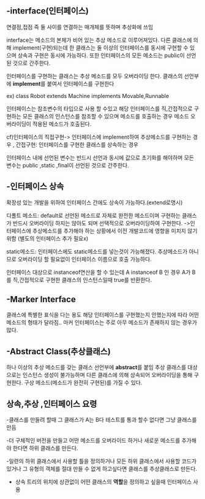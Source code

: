 -interface(인터페이스)
-
연결점,접점 즉 둘 사이를 연결하는 매개체를 뜻하며 추상화에 쓰임 

interface는 메소드의 본체가 비어 있는 추상 메소드로 이루어져있다. 다른 클래스에 의해 implement(구현)되는데 한 클래스는 둘 이상의 인터페이스를 동시에 구현할 수 있으며 상속과 구현은 동시에 가능하다. 또한 인터페이스의 모든 메소드는 public이 선언된 것으로 간주한다. 

인터페이스를 구현하는 클래스는 추상 메소드를 모두 오버라이딩 한다. 클래스의 선언부에 **implement**를 붙여서 인터페이스를 구현한다

ex) class Robot extends Machine implements Movable,Runnable

인터페이스는 참조변수의 타입으로 사용 할 수있고 해당 인터페이스를 직,간접적으로 구현하는 모든 클래스의 인스턴스를 참조할 수 있으며 메소드를 호출하는 경우 메소드 오버라이딩이 적용된 메소드가 호출된다. 

cf)인터페이스의 직접구현-> 인터페이스에 implement하여 추상메소드를 구현하는 경우 , 간접구현: 인터페이스를 구현한 클래스를 상속하는 경우 

인터페이스 내에 선언된 변수는 반드시 선언과 동시에 값으로 초기화를 해야하며 모든 변수는 public ,static ,final이 선언된 것으로 간주한다.

-인터페이스 상속
-
확장성 있는 개발을 위하여 인터페이스 간에도 상속이 가능하다.(extend로명시)

디폴트 메소드: default로 선언된 메소드로 자체로 완전한 메소드이며 구현하는 클래스가 반드시 오버라이딩 하지는 않아도 되며 선택적으로 오버라이딩하여 구현한다. ->인터페이스에 추상메소드를 추가해야 하는 상황에서 이전 개발코드에 영향을 미치지 않기 위함 (별도의 인터페이스 추가 필요x)

static메소드: 인터페이스에도 static메소드를 넣는것이 가능해졌다. 추상메소드가 아니므로 오버라이딩 할 필요없이 인터페이스 이름으로 호출 가능하다.

인터페이스 대상으로 instanceof연산을 할 수 있는데 A instanceof B 인 경우 A가 B를 직,간접적으로 구현한 클래스의 인스턴스일때 true를 반환한다. 

-Marker Interface 
-
클래스에 특별한 표식을 다는 용도 해당 인터페이스를 구현했는지 안했는지에 따라 어떤 메소드의 형태가 달라짐.. 마커 인터페이스는 주로 아무 메소드가 존재하지 않는 경우가 많다.

-Abstract Class(추상클래스)
-
하나 이상의 추상 메소드를 갖는 클래스 선언부에 **abstract**를 붙임 추상 클래스를 대상으로는 인스턴스 생성이 불가능하며 다른 클래스에 의해 상속되어 오버라이딩을 통해 구현한다.  구상 메소드(메소드가 완전히 구현된)를 가질 수 있다.


상속,추상 ,인터페이스 요령
-
-클래스를 만들려 할때 그 클래스가 A는 B다 테스트를 통과 할수 없다면 그냥 클래스를 만듬

-더 구체적인 버전을 만들고 어떤 메소드를 오버라이드 하거나 새로운 메소드를 추가해야 한다면 하위 클래스를 만든다.

-일련의 하위 클래스에서 사용할 틀을 정의하거나 모든 하위 클래스에서 사용할 코드가 있거나 그 유형의 객체를 절대 만들 수 없게 하고싶다면 클래스를 추상클래스로 만든다.

- 상속 트리의 위치에 상관없이 어떤 클래스의 **역할**을 정의하고 싶을때 인터페이스 사용 



